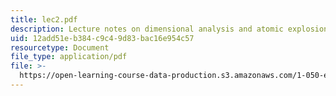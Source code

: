 ```yaml
---
title: lec2.pdf
description: Lecture notes on dimensional analysis and atomic explosions.
uid: 12add51e-b384-c9c4-9d83-bac16e954c57
resourcetype: Document
file_type: application/pdf
file: >-
  https://open-learning-course-data-production.s3.amazonaws.com/1-050-engineering-mechanics-i-fall-2007/12add51eb384c9c49d83bac16e954c57_lec2.pdf
---
```

